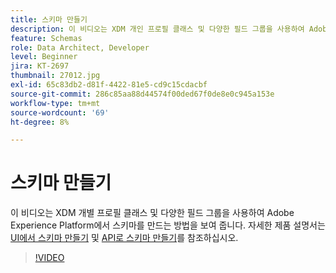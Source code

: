 ```yaml
---
title: 스키마 만들기
description: 이 비디오는 XDM 개인 프로필 클래스 및 다양한 필드 그룹을 사용하여 Adobe Experience Platform에서 스키마를 만드는 방법을 보여 줍니다.
feature: Schemas
role: Data Architect, Developer
level: Beginner
jira: KT-2697
thumbnail: 27012.jpg
exl-id: 65c83db2-d81f-4422-81e5-cd9c15cdacbf
source-git-commit: 286c85aa88d44574f00ded67f0de8e0c945a153e
workflow-type: tm+mt
source-wordcount: '69'
ht-degree: 8%

---
```


# 스키마 만들기

이 비디오는 XDM 개별 프로필 클래스 및 다양한 필드 그룹을 사용하여 Adobe Experience Platform에서 스키마를 만드는 방법을 보여 줍니다. 자세한 제품 설명서는 [UI에서 스키마 만들기](https://experienceleague.adobe.com/docs/experience-platform/xdm/tutorials/create-schema-ui.html?lang=ko) 및 [API로 스키마 만들기](https://experienceleague.adobe.com/docs/experience-platform/xdm/tutorials/create-schema-api.html?lang=ko)를 참조하십시오.

>[!VIDEO](https://video.tv.adobe.com/v/3430221?learn=on&enablevpops&captions=kor)